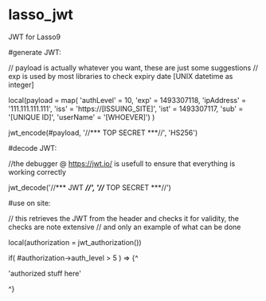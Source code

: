 # lasso_jwt
JWT for Lasso9


#generate JWT:

// payload is actually whatever you want, these are just some suggestions
// exp is used by most libraries to check expiry date [UNIX datetime as integer]

local(payload = map( 'authLevel' = 10, 
                      'exp' = 1493307118, 
                      'ipAddress' = '111.111.111.111', 
                      'iss' = 'https://[ISSUING_SITE]', 
                      'ist' = 1493307117, 
                      'sub' = '[UNIQUE ID]', 
                      'userName' = '[WHOEVER]') )

jwt_encode(#payload, '//*** TOP SECRET ***//', 'HS256')


#decode JWT:

//the debugger @ https://jwt.io/ is usefull to ensure that everything is working correctly

jwt_decode('//*** JWT ***//', '//*** TOP SECRET ***//')


#use on site:

// this retrieves the JWT from the header and checks it for validity, the checks are note extensive 
// and only an example of what can be done


local(authorization = jwt_authorization())

if( #authorization->auth_level > 5 ) => {^
	
   'authorized stuff here'	
	
^}



